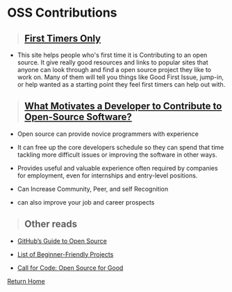 # OSS Contributions

> ## [First Timers Only](https://www.firsttimersonly.com/)

* This site helps people who's first time it is Contributing to an open source. It give really good resources and links to popular sites that anyone can look through and find a open source project they like to work on. Many of them will tell you things like Good First Issue, jump-in, or help wanted as a starting point they feel first timers can help out with.

> ## [What Motivates a Developer to Contribute to Open-Source Software?](https://clearcode.cc/blog/why-developers-contribute-open-source-software/)

* Open source can provide novice programmers with experience

* It can free up the core developers schedule so they can spend that time tackling more difficult issues or improving the software in other ways.

* Provides useful and valuable experience often required by companies for employment, even for internships and entry-level positions.

* Can Increase Community, Peer, and self Recognition

* can also improve your job and career prospects


> ## Other reads

* [GitHub’s Guide to Open Source](https://www.github.com/open-source)

* [List of Beginner-Friendly Projects](https://github.com/search?q=label%3Agood-first-issue+archived%3Afalse)

* [Call for Code: Open Source for Good](https://callforcode.org/)

[Return Home](../README.md)
